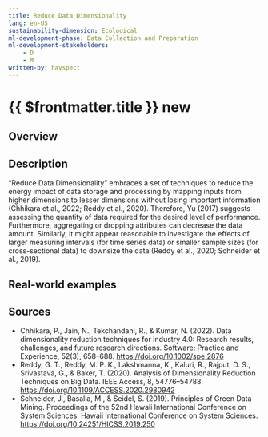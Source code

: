 ```yaml
---
title: Reduce Data Dimensionality
lang: en-US
sustainability-dimension: Ecological
ml-development-phase: Data Collection and Preparation
ml-development-stakeholders: 
    - D
    - M
written-by: havspect
---
```


<script setup>
import DPOverview from '../../components/DPOverview.vue'
</script>


# {{ $frontmatter.title }} <Badge type="tip">new</Badge>

## Overview
<DPOverview />

## Description
“Reduce Data Dimensionality” embraces a set of techniques to reduce the energy impact of data storage and processing by mapping inputs from higher dimensions to lesser dimensions without losing important information (Chhikara et al., 2022; Reddy et al., 2020). Therefore, Yu (2017) suggests assessing the quantity of data required for the desired level of performance. Furthermore, aggregating or dropping attributes can decrease the data amount. Similarly, it might appear reasonable to investigate the effects of larger measuring intervals (for time series data) or smaller sample sizes (for cross-sectional data) to downsize the data (Reddy et al., 2020; Schneider et al., 2019).

## Real-world examples 


## Sources
- Chhikara, P., Jain, N., Tekchandani, R., & Kumar, N. (2022). Data dimensionality reduction techniques for Industry 4.0: Research results, challenges, and future research directions. Software: Practice and Experience, 52(3), 658–688. https://doi.org/10.1002/spe.2876
- Reddy, G. T., Reddy, M. P. K., Lakshmanna, K., Kaluri, R., Rajput, D. S., Srivastava, G., & Baker, T. (2020). Analysis of Dimensionality Reduction Techniques on Big Data. IEEE Access, 8, 54776–54788. https://doi.org/10.1109/ACCESS.2020.2980942
- Schneider, J., Basalla, M., & Seidel, S. (2019). Principles of Green Data Mining. Proceedings of the 52nd Hawaii International Conference on System Sciences. Hawaii International Conference on System Sciences. https://doi.org/10.24251/HICSS.2019.250
